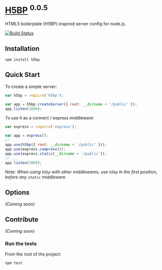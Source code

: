 # [H5BP](http://h5bp.github.com) <sup>0.0.5</sup>

HTML5 boilerplate (H5BP) inspired server config for node.js.

[![Build Status](https://secure.travis-ci.org/h5bp/node-server-config.png)](http://travis-ci.org/h5bp/node-server-config)

## Installation

```bash
npm install h5bp
```

## Quick Start

To create a simple server:

```javascript
var h5bp = require('h5bp');

var app = h5bp.createServer({ root: __dirname + '/public' });
app.listen(3000);
```

To use it as a connect / express middleware:

```javascript
var express = require('express');

var app = express();
// ...
app.use(h5bp({ root: __dirname + '/public' }));
app.use(express.compress());
app.use(express.static(__dirname + '/public'));
// ...
app.listen(3000);
```

*Note: When using `h5bp` with other middlewares, use `h5bp` in the first position, before any `static` middleware.*

## Options

*(Coming soon)*

## Contribute

*(Coming soon)*

### Run the tests

From the root of the project:
```bash
npm test
```
